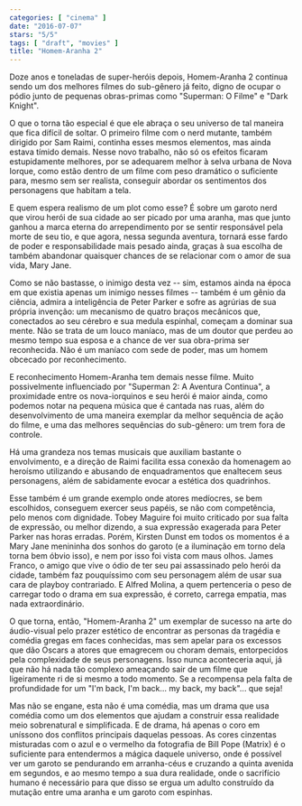 ```yaml
---
categories: [ "cinema" ]
date: "2016-07-07"
stars: "5/5"
tags: [ "draft", "movies" ]
title: "Homem-Aranha 2"
---
```

Doze anos e toneladas de super-heróis depois, Homem-Aranha 2 continua sendo um dos melhores filmes do sub-gênero já feito, digno de ocupar o pódio junto de pequenas obras-primas como "Superman: O Filme" e "Dark Knight".

O que o torna tão especial é que ele abraça o seu universo de tal maneira que fica difícil de soltar. O primeiro filme com o nerd mutante, também dirigido por Sam Raimi, continha esses mesmos elementos, mas ainda estava tímido demais. Nesse novo trabalho, não só os efeitos ficaram estupidamente melhores, por se adequarem melhor à selva urbana de Nova Iorque, como estão dentro de um filme com peso dramático o suficiente para, mesmo sem ser realista, conseguir abordar os sentimentos dos personagens que habitam a tela.

E quem espera realismo de um plot como esse? É sobre um garoto nerd que virou herói de sua cidade ao ser picado por uma aranha, mas que junto ganhou a marca eterna do arrependimento por se sentir responsável pela morte de seu tio, e que agora, nessa segunda aventura, tornará esse fardo de poder e responsabilidade mais pesado ainda, graças à sua escolha de também abandonar quaisquer chances de se relacionar com o amor de sua vida, Mary Jane.

Como se não bastasse, o inimigo desta vez -- sim, estamos ainda na época em que existia apenas um inimigo nesses filmes -- também é um gênio da ciência, admira a inteligência de Peter Parker e sofre as agrúrias de sua própria invenção: um mecanismo de quatro braços mecânicos que, conectados ao seu cérebro e sua medula espinhal, começam a dominar sua mente. Não se trata de um louco maníaco, mas de um doutor que perdeu ao mesmo tempo sua esposa e a chance de ver sua obra-prima ser reconhecida. Não é um maníaco com sede de poder, mas um homem obcecado por reconhecimento.

E reconhecimento Homem-Aranha tem demais nesse filme. Muito possivelmente influenciado por "Superman 2: A Aventura Continua", a proximidade entre os nova-iorquinos e seu herói é maior ainda, como podemos notar na pequena música que é cantada nas ruas, além do desenvolvimento de uma maneira exemplar da melhor sequência de ação do filme, e uma das melhores sequências do sub-gênero: um trem fora de controle.

Há uma grandeza nos temas musicais que auxiliam bastante o envolvimento, e a direção de Raimi facilita essa conexão da homenagem ao heroísmo utilizando e abusando de enquadramentos que enaltecem seus personagens, além de sabidamente evocar a estética dos quadrinhos.

Esse também é um grande exemplo onde atores medíocres, se bem escolhidos, conseguem exercer seus papéis, se não com competência, pelo menos com dignidade. 	Tobey Maguire foi muito criticado por sua falta de expressão, ou melhor dizendo, a sua expressão exagerada para Peter Parker nas horas erradas. Porém, Kirsten Dunst em todos os momentos é a Mary Jane menininha dos sonhos do garoto (e a iluminação em torno dela torna bem óbvio isso), e nem por isso foi vista com maus olhos. James Franco, o amigo que vive o ódio de ter seu pai assassinado pelo herói da cidade, também faz pouquíssimo com seu personagem além de usar sua cara de playboy contrariado. E Alfred Molina, a quem pertenceria o peso de carregar todo o drama em sua expressão, é correto, carrega empatia, mas nada extraordinário.

O que torna, então, "Homem-Aranha 2" um exemplar de sucesso na arte do áudio-visual pelo prazer estético de encontrar as personas da tragédia e comédia gregas em faces conhecidas, mas sem apelar para os excessos que dão Oscars a atores que emagrecem ou choram demais, entorpecidos pela complexidade de seus personagens. Isso nunca aconteceria aqui, já que não há nada tão complexo ameaçando sair de um filme que ligeiramente ri de si mesmo a todo momento. Se a recompensa pela falta de profundidade for um "I'm back, I'm back... my back, my back"... que seja!

Mas não se engane, esta não é uma comédia, mas um drama que usa comédia como um dos elementos que ajudam a construir essa realidade meio sobrenatural e simplificada. E de drama, há apenas o coro em uníssono dos conflitos principais daquelas pessoas. As cores cinzentas misturadas com o azul e o vermelho da fotografia de Bill Pope (Matrix) é o suficiente para entendermos a mágica daquele universo, onde é possível ver um garoto se pendurando em arranha-céus e cruzando a quinta avenida em segundos, e ao mesmo tempo a sua dura realidade, onde o sacrifício humano é necessário para que disso se ergua um adulto construído da mutação entre uma aranha e um garoto com espinhas.

